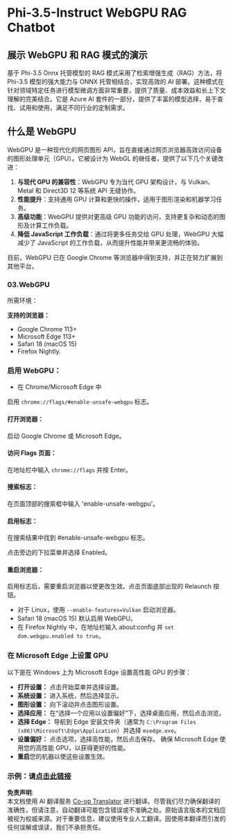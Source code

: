 <!--
CO_OP_TRANSLATOR_METADATA:
{
  "original_hash": "faa063cfc6d50047bbfdb58a90d520ad",
  "translation_date": "2025-04-03T07:38:55+00:00",
  "source_file": "md\\02.Application\\01.TextAndChat\\Phi3\\WebGPUWithPhi35Readme.md",
  "language_code": "zh"
}
-->
# Phi-3.5-Instruct WebGPU RAG Chatbot

## 展示 WebGPU 和 RAG 模式的演示

基于 Phi-3.5 Onnx 托管模型的 RAG 模式采用了检索增强生成（RAG）方法，将 Phi-3.5 模型的强大能力与 ONNX 托管相结合，实现高效的 AI 部署。这种模式在针对领域特定任务进行模型微调方面非常重要，提供了质量、成本效益和长上下文理解的完美结合。它是 Azure AI 套件的一部分，提供了丰富的模型选择，易于查找、试用和使用，满足不同行业的定制需求。

## 什么是 WebGPU
WebGPU 是一种现代化的网页图形 API，旨在直接通过网页浏览器高效访问设备的图形处理单元（GPU）。它被设计为 WebGL 的继任者，提供了以下几个关键改进：

1. **与现代 GPU 的兼容性**：WebGPU 专为当代 GPU 架构设计，与 Vulkan、Metal 和 Direct3D 12 等系统 API 无缝协作。
2. **性能提升**：支持通用 GPU 计算和更快的操作，适用于图形渲染和机器学习任务。
3. **高级功能**：WebGPU 提供对更高级 GPU 功能的访问，支持更复杂和动态的图形及计算工作负载。
4. **降低 JavaScript 工作负载**：通过将更多任务交给 GPU 处理，WebGPU 大幅减少了 JavaScript 的工作负载，从而提升性能并带来更流畅的体验。

目前，WebGPU 已在 Google Chrome 等浏览器中得到支持，并正在努力扩展到其他平台。

### 03.WebGPU
所需环境：

**支持的浏览器：** 
- Google Chrome 113+
- Microsoft Edge 113+
- Safari 18 (macOS 15)
- Firefox Nightly.

### 启用 WebGPU：

- 在 Chrome/Microsoft Edge 中

启用 `chrome://flags/#enable-unsafe-webgpu` 标志。

#### 打开浏览器：
启动 Google Chrome 或 Microsoft Edge。

#### 访问 Flags 页面：
在地址栏中输入 `chrome://flags` 并按 Enter。

#### 搜索标志：
在页面顶部的搜索框中输入 'enable-unsafe-webgpu'。

#### 启用标志：
在搜索结果中找到 #enable-unsafe-webgpu 标志。

点击旁边的下拉菜单并选择 Enabled。

#### 重启浏览器：

启用标志后，需要重启浏览器以使更改生效。点击页面底部出现的 Relaunch 按钮。

- 对于 Linux，使用 `--enable-features=Vulkan` 启动浏览器。
- Safari 18 (macOS 15) 默认启用 WebGPU。
- 在 Firefox Nightly 中，在地址栏输入 about:config 并 `set dom.webgpu.enabled to true`。

### 在 Microsoft Edge 上设置 GPU

以下是在 Windows 上为 Microsoft Edge 设置高性能 GPU 的步骤：

- **打开设置：** 点击开始菜单并选择设置。
- **系统设置：** 进入系统，然后选择显示。
- **图形设置：** 向下滚动并点击图形设置。
- **选择应用：** 在“选择一个应用以设置偏好”下，选择桌面应用，然后点击浏览。
- **选择 Edge：** 导航到 Edge 安装文件夹（通常为 `C:\Program Files (x86)\Microsoft\Edge\Application`）并选择 `msedge.exe`。
- **设置偏好：** 点击选项，选择高性能，然后点击保存。
确保 Microsoft Edge 使用您的高性能 GPU，以获得更好的性能。
- **重启**您的机器以使这些设置生效。

### 示例：请[点击此链接](https://github.com/microsoft/aitour-exploring-cutting-edge-models/tree/main/src/02.ONNXRuntime/01.WebGPUChatRAG)

**免责声明**:  
本文档使用 AI 翻译服务 [Co-op Translator](https://github.com/Azure/co-op-translator) 进行翻译。尽管我们尽力确保翻译的准确性，但请注意，自动翻译可能包含错误或不准确之处。原始语言版本的文档应被视为权威来源。对于重要信息，建议使用专业人工翻译。因使用本翻译而引发的任何误解或误读，我们不承担责任。